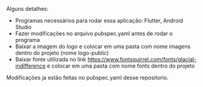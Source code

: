Alguns detalhes:
- Programas necessários para rodar essa aplicação: Flutter, Android Studio
- Fazer modificações no arquivo pubspec.yaml antes de rodar o programa
- Baixar a imagem do logo e colocar em uma pasta com nome imagens dentro do projeto (nome logo-public)
- Baixar fonte utilizada no link https://www.fontsquirrel.com/fonts/glacial-indifference e colocar em uma pasta com nome fonts dentro do projeto

Modificações ja estão feitas no pubspec.yaml desse repositorio.




 
        

